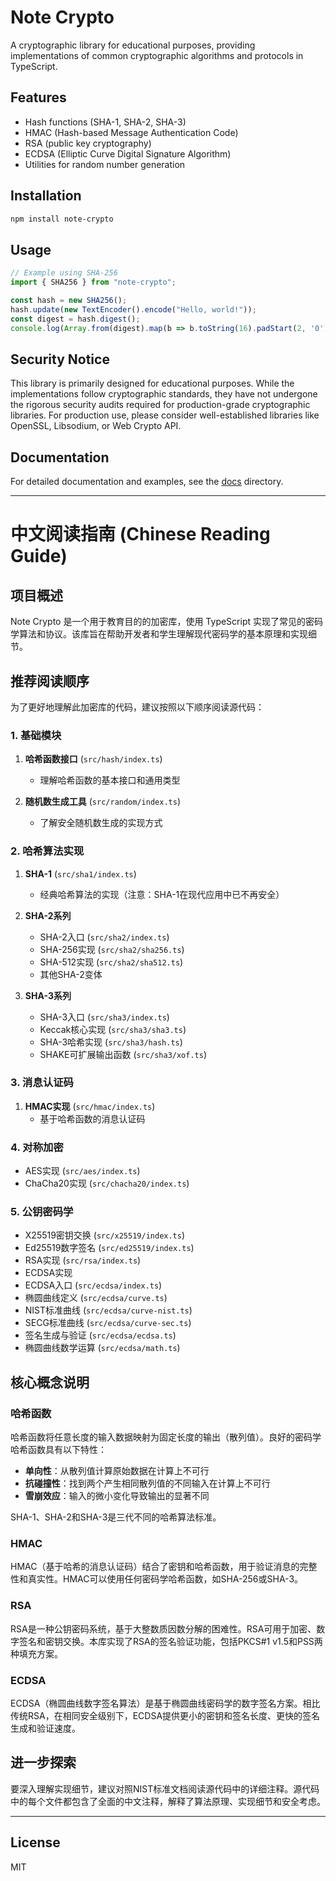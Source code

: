 # Note Crypto

A cryptographic library for educational purposes, providing implementations of common cryptographic algorithms and protocols in TypeScript.

## Features

- Hash functions (SHA-1, SHA-2, SHA-3)
- HMAC (Hash-based Message Authentication Code)
- RSA (public key cryptography)
- ECDSA (Elliptic Curve Digital Signature Algorithm)
- Utilities for random number generation

## Installation

```bash
npm install note-crypto
```

## Usage

```typescript
// Example using SHA-256
import { SHA256 } from "note-crypto";

const hash = new SHA256();
hash.update(new TextEncoder().encode("Hello, world!"));
const digest = hash.digest();
console.log(Array.from(digest).map(b => b.toString(16).padStart(2, '0')).join(''));
```

## Security Notice

This library is primarily designed for educational purposes. While the implementations follow cryptographic standards, they have not undergone the rigorous security audits required for production-grade cryptographic libraries. For production use, please consider well-established libraries like OpenSSL, Libsodium, or Web Crypto API.

## Documentation

For detailed documentation and examples, see the [docs](./docs) directory.

---

# 中文阅读指南 (Chinese Reading Guide)

## 项目概述

Note Crypto 是一个用于教育目的的加密库，使用 TypeScript 实现了常见的密码学算法和协议。该库旨在帮助开发者和学生理解现代密码学的基本原理和实现细节。

## 推荐阅读顺序

为了更好地理解此加密库的代码，建议按照以下顺序阅读源代码：

### 1. 基础模块

1. **哈希函数接口** (`src/hash/index.ts`)
   - 理解哈希函数的基本接口和通用类型

2. **随机数生成工具** (`src/random/index.ts`)
   - 了解安全随机数生成的实现方式

### 2. 哈希算法实现

1. **SHA-1** (`src/sha1/index.ts`)
   - 经典哈希算法的实现（注意：SHA-1在现代应用中已不再安全）

2. **SHA-2系列**
   - SHA-2入口 (`src/sha2/index.ts`)
   - SHA-256实现 (`src/sha2/sha256.ts`)
   - SHA-512实现 (`src/sha2/sha512.ts`)
   - 其他SHA-2变体

3. **SHA-3系列**
   - SHA-3入口 (`src/sha3/index.ts`)
   - Keccak核心实现 (`src/sha3/sha3.ts`)
   - SHA-3哈希实现 (`src/sha3/hash.ts`)
   - SHAKE可扩展输出函数 (`src/sha3/xof.ts`)

### 3. 消息认证码

1. **HMAC实现** (`src/hmac/index.ts`)
   - 基于哈希函数的消息认证码

### 4. 对称加密

- AES实现 (`src/aes/index.ts`)
- ChaCha20实现 (`src/chacha20/index.ts`)

### 5. 公钥密码学

- X25519密钥交换 (`src/x25519/index.ts`)
- Ed25519数字签名 (`src/ed25519/index.ts`)
- RSA实现 (`src/rsa/index.ts`)
- ECDSA实现
- ECDSA入口 (`src/ecdsa/index.ts`)
- 椭圆曲线定义 (`src/ecdsa/curve.ts`)
- NIST标准曲线 (`src/ecdsa/curve-nist.ts`)
- SECG标准曲线 (`src/ecdsa/curve-sec.ts`)
- 签名生成与验证 (`src/ecdsa/ecdsa.ts`)
- 椭圆曲线数学运算 (`src/ecdsa/math.ts`)

## 核心概念说明

### 哈希函数

哈希函数将任意长度的输入数据映射为固定长度的输出（散列值）。良好的密码学哈希函数具有以下特性：

- **单向性**：从散列值计算原始数据在计算上不可行
- **抗碰撞性**：找到两个产生相同散列值的不同输入在计算上不可行
- **雪崩效应**：输入的微小变化导致输出的显著不同

SHA-1、SHA-2和SHA-3是三代不同的哈希算法标准。

### HMAC

HMAC（基于哈希的消息认证码）结合了密钥和哈希函数，用于验证消息的完整性和真实性。HMAC可以使用任何密码学哈希函数，如SHA-256或SHA-3。

### RSA

RSA是一种公钥密码系统，基于大整数质因数分解的困难性。RSA可用于加密、数字签名和密钥交换。本库实现了RSA的签名验证功能，包括PKCS#1 v1.5和PSS两种填充方案。

### ECDSA

ECDSA（椭圆曲线数字签名算法）是基于椭圆曲线密码学的数字签名方案。相比传统RSA，在相同安全级别下，ECDSA提供更小的密钥和签名长度、更快的签名生成和验证速度。

## 进一步探索

要深入理解实现细节，建议对照NIST标准文档阅读源代码中的详细注释。源代码中的每个文件都包含了全面的中文注释，解释了算法原理、实现细节和安全考虑。

---

## License

MIT
